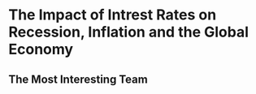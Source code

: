 # The Impact of Intrest Rates on Recession, Inflation and the Global Economy
## The Most Interesting Team

